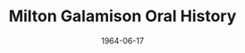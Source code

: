 ---
title: Milton Galamison Oral History
featured: audio-recording.jpg
featuredAlt: Audio icon
layout: "tc-single"
hasContentInGallery: true
date: 1964-06-17
---